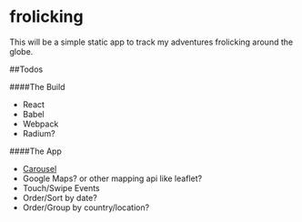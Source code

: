 # frolicking

This will be a simple static app to track my adventures frolicking around the globe.

##Todos

####The Build
- React
- Babel
- Webpack
- Radium?



####The App
- [Carousel](https://github.com/hartzis/react-carousel)
- Google Maps? or other mapping api like leaflet?
- Touch/Swipe Events
- Order/Sort by date?
- Order/Group by country/location?
